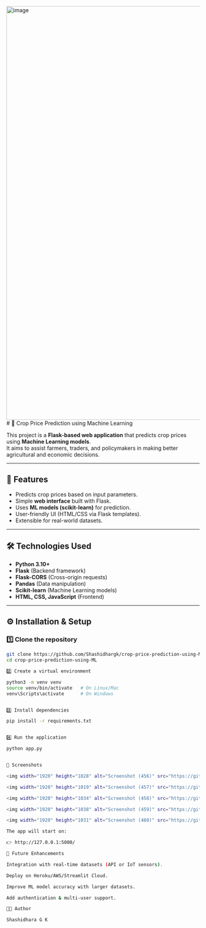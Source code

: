 <img width="1920" height="1080" alt="image" src="https://github.com/user-attachments/assets/fa144546-974d-4bc9-a8e6-484b54aa4199" /># 🌾 Crop Price Prediction using Machine Learning

This project is a **Flask-based web application** that predicts crop prices using **Machine Learning models**.  
It aims to assist farmers, traders, and policymakers in making better agricultural and economic decisions.

---

## 📌 Features
- Predicts crop prices based on input parameters.
- Simple **web interface** built with Flask.
- Uses **ML models (scikit-learn)** for prediction.
- User-friendly UI (HTML/CSS via Flask templates).
- Extensible for real-world datasets.

---

## 🛠️ Technologies Used
- **Python 3.10+**
- **Flask** (Backend framework)
- **Flask-CORS** (Cross-origin requests)
- **Pandas** (Data manipulation)
- **Scikit-learn** (Machine Learning models)
- **HTML, CSS, JavaScript** (Frontend)

---

## ⚙️ Installation & Setup

### 1️⃣ Clone the repository
```bash
git clone https://github.com/Shashidhargk/crop-price-prediction-using-ML.git
cd crop-price-prediction-using-ML

2️⃣ Create a virtual environment

python3 -m venv venv
source venv/bin/activate   # On Linux/Mac
venv\Scripts\activate      # On Windows


3️⃣ Install dependencies

pip install -r requirements.txt


4️⃣ Run the application

python app.py


📸 Screenshots

<img width="1920" height="1028" alt="Screenshot (456)" src="https://github.com/user-attachments/assets/0bf505f9-5c1e-4923-8b11-c7f8f50b569d" />

<img width="1920" height="1019" alt="Screenshot (457)" src="https://github.com/user-attachments/assets/ac047746-38f7-4933-b620-6c015f7e7135" />

<img width="1920" height="1034" alt="Screenshot (458)" src="https://github.com/user-attachments/assets/95e4f9d9-7098-4101-87d0-9b209e23b89e" />

<img width="1920" height="1038" alt="Screenshot (459)" src="https://github.com/user-attachments/assets/87eadb0b-d653-426c-bda2-abba468bb36b" />

<img width="1920" height="1031" alt="Screenshot (460)" src="https://github.com/user-attachments/assets/7558f5c7-1f04-45db-90bb-45a725347534" />

The app will start on:

👉 http://127.0.0.1:5000/

🚀 Future Enhancements

Integration with real-time datasets (API or IoT sensors).

Deploy on Heroku/AWS/Streamlit Cloud.

Improve ML model accuracy with larger datasets.

Add authentication & multi-user support.

👨‍💻 Author

Shashidhara G K
